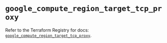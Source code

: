 # `google_compute_region_target_tcp_proxy`

Refer to the Terraform Registry for docs: [`google_compute_region_target_tcp_proxy`](https://registry.terraform.io/providers/hashicorp/google-beta/6.48.0/docs/resources/google_compute_region_target_tcp_proxy).
